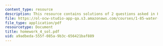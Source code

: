 ```yaml
---
content_type: resource
description: This resource contains solutions of 2 questions asked in Homework 4.
file: https://ol-ocw-studio-app-qa.s3.amazonaws.com/courses/1-85-water-and-wastewater-treatment-engineering-spring-2006/a9adbeda555f085a9b3c656421baf889_homework_4_sol.pdf
file_type: application/pdf
resourcetype: Document
title: homework_4_sol.pdf
uid: a9adbeda-555f-085a-9b3c-656421baf889
---
```

